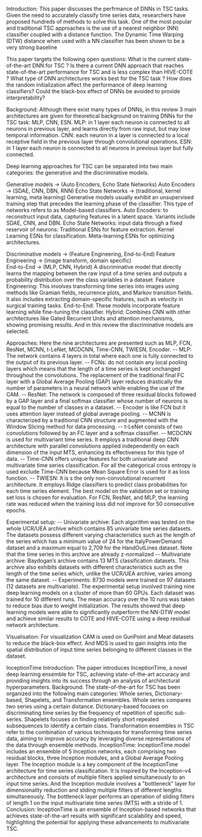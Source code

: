 Introduction:
This paper discusses the perfrmance of DNNs in TSC tasks. 
Given the need to accurately classify time series data, researchers have proposed hundreds of methods to solve this task. One of the most popular and traditional TSC approaches is the use of a nearest neighbor (NN) classifier coupled with a distance function. 
The Dynamic Time Warping (DTW) distance when used with a NN classifier has been shown to be a very strong baseline

This paper targets the following open questions:
What is the current state-of-the-art DNN for TSC ?
Is there a current DNN approach that reaches state-of-the-art performance for TSC and is less complex than HIVE-COTE ? What type of DNN architectures works best for the TSC task ? How does the random initialization affect the performance of deep learning classifiers?
Could the black-box effect of DNNs be avoided to provide interpretability?


Background:
Although there exist many types of DNNs, in this review 3 main architectures are given for theoretical background on training DNNs for the TSC task: MLP, CNN, ESN.
MLP: in 1 layer each neuron is connected to all neurons in previous layer, and learns directly from raw input, but may lose temporal information. 
CNN: each neuron in a layer is connected to a local receptive field in the previous layer through convolutional operations. 
ESN: in 1 layer each neuron is connected to all neurons in previous layer but fully connected.

Deep learning approaches for TSC can be separated into two main categories: the generative and the discriminative models.

Generative models -> (Auto Encoders, Echo State Networks)
Auto Encoders -> (SDAE, CNN, DBN, RNN)
Echo State Networks -> (traditional, kernel learning, meta learning)
Generative models usually exhibit an unsupervised training step that precedes the learning phase of the classifier.
This type of networks refers to as Model-based classifiers.
Auto Encoders: to reconstruct input data, capturing features in a latent space. Variants include SDAE, CNN, and DBN.
Echo State Networks: input data through a fixed reservoir of neurons:
Traditional ESNs for feature extraction.
Kernel Learning ESNs for classification.
Meta-learning ESNs for optimizing architectures.

Discriminative models -> (Feature Engineering, End-to-End)
Feature Engineering -> (image transform, domain specific)  
End-to-End -> (MLP, CNN, Hybrid)
A discriminative model that directly learns the mapping between the raw input of a time series and outputs a probability distribution over the class variables in a dataset.
Feature Engineering: This involves transforming time series into images using methods like Gramian fields, recurrence plots, and Markov transition fields. It also includes extracting domain-specific features, such as velocity in surgical training tasks.
End-to-End: These models incorporate feature learning while fine-tuning the classifier.
Hybrid: Combines CNN with other architectures like Gated Recurrent Units and attention mechanisms, showing promising results.
And in this review the discriminative models are selected.


Approaches:
Here the nine architectures are presented such as MLP, FCN, ResNet, MCNN, t-LeNet, MCDCNN, Time-CNN, TWIESN, Encoder.
-- MLP: The network contains 4 layers in total where each one is fully connected to the output of its previous layer.
-- FCNs: do not contain any local pooling layers which means that the length of a time series is kept unchanged throughout the convolutions. The replacement of the traditional final FC layer with a Global Average Pooling (GAP) layer reduces drastically the number of parameters in a neural network while enabling the use of the CAM. 
-- ResNet: The network is composed of three residual blocks followed by a GAP layer and a final softmax classifier whose number of neurons is equal to the number of classes in a dataset.
-- Encoder is like FCN but it uses attention layer instead of global average pooling.
-- MCNN is characterized by a traditional CNN structure and augmented with the Window Slicing method for data processing.
-- t-LeNet consists of two convolutions followed by an FC layer and a softmax classifier.
-- MCDCNN is used for multivariant time series. It employs a traditional deep CNN architecture with parallel convolutions applied independently on each dimension of the input MTS, enhancing its effectiveness for this type of data.
-- Time-CNN offers unique features for both univariate and multivariate time series classification. For all the categorical cross entropy is used exclude Time-CNN because Mean Square Error is used for it as loss function. 
-- TWIESN: It is s the only non-convolutional recurrent architecture. It employs Ridge classifiers to predict class probabilities for each time series element.
The best model on the validation set or training set loss is chosen for evaluation. For FCN, ResNet, and MLP, the learning rate was reduced when the training loss did not improve for 50 consecutive epochs.


Experimental setup:
-- Univariate archive:
Each algorithm was tested on the whole UCR/UEA archive which contains 85 univariate time series datasets. 
The datasets possess different varying characteristics such as the length of the series which has a minimum value of 24 for the ItalyPowerDemand dataset and a maximum equal to 2,709 for the HandOutLines dataset. 
Note that the time series in this archive are already z-normalized
-- Multivariate archive:
Baydogan’s archive contains 13 MTS classification datasets. This archive also exhibits datasets with different characteristics such as the length of the time series which, unlike the UCR/UEA archive, varies among the same dataset.
-- Experiments:
8730 models were trained on 97 datasets (12 datasets are multivariate). 
The experimental setup involved training nine deep learning models on a cluster of more than 60 GPUs. Each dataset was trained for 10 different runs. 
The mean accuracy over the 10 runs was taken to reduce bias due to weight initialization. 
The results showed that deep learning models were able to significantly outperform the NN-DTW model and achieve similar results to COTE and HIVE-COTE using a deep residual network architecture.


Visualisation:
For visualization CAM is used on GunPoint and Meat datasets to reduce the black-box effect. And MDS is used to gain insights into the spatial distribution of input time series belonging to different classes in the dataset.























InceptionTime
Introduction:
The paper introduces InceptionTime, a novel deep learning ensemble for TSC, achieving state-of-the-art accuracy and providing insights into its success through an analysis of architectural hyperparameters.
Background:
The state-of-the-art for TSC has been organized into the following main categories: Whole series, Dictionary-based, Shapelets, and Transformation ensembles. 
Whole series compares two series using a certain distance.
Dictionary-based focuses on discriminating time series by the frequency of repetition of specific sub-series.
Shapelets focuses on finding relatively short repeated subsequences to identify a certain class.
Transformation ensembles in TSC refer to the combination of various techniques for transforming time series data, aiming to improve accuracy by leveraging diverse representations of the data through ensemble methods.
InceptionTime:
InceptionTime model includes an ensemble of 5 Inception networks, each comprising two residual blocks, three Inception modules, and a Global Average Pooling layer. 
The Inception module is a key component of the InceptionTime architecture for time series classification. It is inspired by the Inception-v4 architecture and consists of multiple filters applied simultaneously to an input time series. And the Inception module involves a "bottleneck" layer for dimensionality reduction and sliding multiple filters of different lengths simultaneously.
The bottleneck layer performs an operation of sliding filters of length 1 on the input multivariate time series (MTS) with a stride of 1.
Conclusion:
InceptionTime is an ensemble of Inception-based networks that achieves state-of-the-art results with significant scalability and speed, highlighting the potential for applying these advancements to multivariate TSC.
